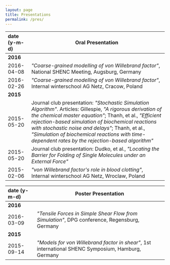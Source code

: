 ```yaml
---
layout: page
title: Presentations
permalink: /pres/
---
```



|date (y-m-d)|Oral Presentation|
|:--|---|
|**2016**|
|2016-04-08|*"Coarse-grained modelling of von Willebrand factor"*, National SHENC Meeting, Augsburg, Germany|
|2016-02-26|*"Coarse-grained modelling of von Willebrand factor"*, Internal winterschool AG Netz, Cracow, Poland|
|**2015**||
|2015-05-20|Journal club presentation: *"Stochastic Simulation Algorithm"*. Articles: Gillespie, *"A rigorous derivation of the chemical master equation"*; Thanh, et al., *"Efficient rejection-based simulation of biochemical reactions with stochastic noise and delays"*; Thanh, et al., *"Simulation of biochemical reactions with time-dependent rates by the rejection-based algorithm"*|
|2015-05-20|Journal club presentation: Dudko, et al., *"Locating the Barrier for Folding of Single Molecules under an External Force"*|
|2015-02-06|*"von Willebrand factor's role in blood clotting"*, Internal winterschool AG Netz, Wroclaw, Poland|

|date (y-m-d)|Poster Presentation|
|:--|---|
|**2016**|
|2016-03-09|*"Tensile Forces in Simple Shear Flow from Simulation"*, DPG conference, Regensburg, Germany|
|**2015**||
|2015-09-14|*"Models for von Willebrand factor in shear"*, 1st international SHENC Symposium, Hamburg, Germany|
